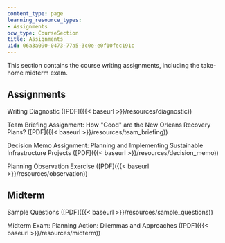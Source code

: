 ```yaml
---
content_type: page
learning_resource_types:
- Assignments
ocw_type: CourseSection
title: Assignments
uid: 06a3a090-0473-77a5-3c0e-e0f10fec191c
---
```


This section contains the course writing assignments, including the take-home midterm exam.

Assignments
-----------

Writing Diagnostic ([PDF]({{< baseurl >}}/resources/diagnostic))

Team Briefing Assignment: How "Good" are the New Orleans Recovery Plans? ([PDF]({{< baseurl >}}/resources/team_briefing))

Decision Memo Assignment: Planning and Implementing Sustainable Infrastructure Projects ([PDF]({{< baseurl >}}/resources/decision_memo))

Planning Observation Exercise ([PDF]({{< baseurl >}}/resources/observation))

Midterm
-------

Sample Questions ([PDF]({{< baseurl >}}/resources/sample_questions))

Midterm Exam: Planning Action: Dilemmas and Approaches ([PDF]({{< baseurl >}}/resources/midterm))